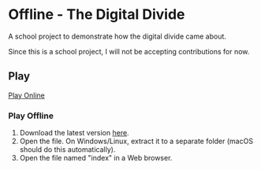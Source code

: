 # Offline - The Digital Divide

A school project to demonstrate how the digital divide came about.

Since this is a school project, I will not be accepting contributions for now.

## Play

[Play Online](https://jbyoshi.github.io/offline-project/)

### Play Offline

1. Download the latest version [here](https://github.com/JBYoshi/offline-project/archive/master.zip).
2. Open the file. On Windows/Linux, extract it to a separate folder (macOS should do this automatically).
3. Open the file named "index" in a Web browser.